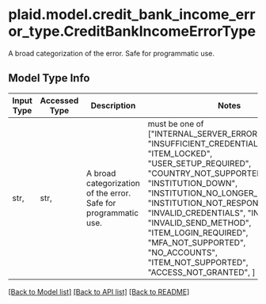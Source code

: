 # plaid.model.credit_bank_income_error_type.CreditBankIncomeErrorType

A broad categorization of the error. Safe for programmatic use.

## Model Type Info
Input Type | Accessed Type | Description | Notes
------------ | ------------- | ------------- | -------------
str,  | str,  | A broad categorization of the error. Safe for programmatic use. | must be one of ["INTERNAL_SERVER_ERROR", "INSUFFICIENT_CREDENTIALS", "ITEM_LOCKED", "USER_SETUP_REQUIRED", "COUNTRY_NOT_SUPPORTED", "INSTITUTION_DOWN", "INSTITUTION_NO_LONGER_SUPPORTED", "INSTITUTION_NOT_RESPONDING", "INVALID_CREDENTIALS", "INVALID_MFA", "INVALID_SEND_METHOD", "ITEM_LOGIN_REQUIRED", "MFA_NOT_SUPPORTED", "NO_ACCOUNTS", "ITEM_NOT_SUPPORTED", "ACCESS_NOT_GRANTED", ] 

[[Back to Model list]](../../README.md#documentation-for-models) [[Back to API list]](../../README.md#documentation-for-api-endpoints) [[Back to README]](../../README.md)

